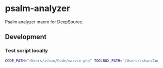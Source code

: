 # psalm-analyzer
Psalm analyzer macro for DeepSource.


## Development

### Test script locally

```sh
CODE_PATH="/Users/ishan/Code/marvin-php" TOOLBOX_PATH="/Users/ishan/Code/ishan-deepsource/psalm-analyzer/tmp/toolbox" bin/analyze
```
